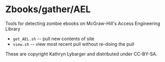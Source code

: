 Zbooks/gather/AEL
=======

Tools for detecting zombie ebooks on McGraw-Hill's Access Engineering Library

* `get_AEL.sh` -- pull new contents of site
* `view.sh` -- view most recent pull without re-doing the pull

These are copyright Kathryn Lybarger and distributed under CC-BY-SA.
